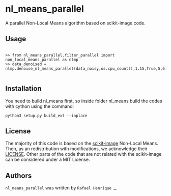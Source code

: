 # nl_means_parallel

A parallel Non-Local Means algorithm  based on scikit-image code.

## Usage

```

>> from nl_means_parallel.filter_parallel import non_local_means_parallel as nlmp
>> data_denoised = nlmp.denoise_nl_means_parallel(data_noisy,os.cpu_count(),1.15,True,5,6)


```

## Installation

You need to build nl_means first, so inside folder nl_means build the codes with cython using the command:

```
python3 setup.py build_ext --inplace

```
## License


The majority of this code is based on the <a href="https://github.com/scikit-image/scikit-image">scikit-image</a> Non-Local Means. Then, as an redistribution with modifications, we acknowledge their <a href= "https://github.com/scikit-image/scikit-image/blob/main/LICENSE.txt">LICENSE</a>. Other parts of the code that are not related with the scikit-image can be considered under a MIT License.


## Authors

`nl_means_parallel` was written by `Rafael Henrique `_.
